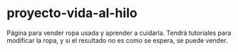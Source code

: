 # proyecto-vida-al-hilo
Página para vender ropa usada y aprender a cuidarla. Tendrá tutoriales para modificar la ropa, y si el resultado no es como se espera, se puede vender.
